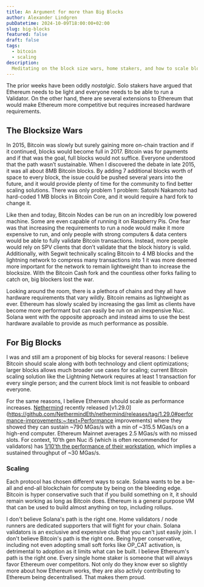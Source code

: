 ```yaml
---
title: An Argument for more than Big Blocks
author: Alexander Lindgren
pubDatetime: 2024-10-09T18:00:00+02:00
slug: big-blocks
featured: false
draft: false
tags:
  - bitcoin
  - scaling
description:
  Meditating on the block size wars, home stakers, and how to scale block chains. 
---
```


The prior weeks have been oddly *nostalgic*. Solo stakers have argued that Ethereum needs to be light and everyone needs to be able to run a Validator. On the other hand, there are several extensions to Ethereum that would make Ethereum more competitive but requires increased hardware requirements.

## The Blocksize Wars

In 2015, Bitcoin was slowly but surely gaining more on-chain traction and if it continued, blocks would become full in 2017. Bitcoin was for payments and if that was the goal, full blocks would not suffice. Everyone understood that the path wasn’t sustainable. When I discovered the debate in late 2015, it was all about 8MB Bitcoin blocks. By adding 7 additional blocks worth of space to every block, the issue could be pushed several years into the future, and it would provide plenty of time for the community to find better scaling solutions. There was only problem 1 problem: Satoshi Nakamoto had hard-coded 1 MB blocks in Bitcoin Core, and it would require a hard fork to change it.

Like then and today, Bitcoin Nodes can be run on an incredibly low powered machine. Some are even capable of running it on Raspberry Pis. One fear was that increasing the requirements to run a node would make it more expensive to run, and only people with strong computers & data centers would be able to fully validate Bitcoin transactions. Instead, more people would rely on SPV clients that don’t validate that the block history is valid. Additionally, with Segwit technically scaling Bitcoin to 4 MB blocks and the lightning network to compress many transactions into 1 it was more deemed more important for the network to remain lightweight than to increase the blocksize. With the Bitcoin Cash fork and the countless other forks failing to catch on, big blockers lost the war.

Looking around the room, there is a plethora of chains and they all have hardware requirements that vary wildly. Bitcoin remains as lightweight as ever. Ethereum has slowly scaled by increasing the gas limit as clients have become more performant but can easily be run on an inexpensive Nuc. Solana went with the opposite approach and instead aims to use the best hardware available to provide as much performance as possible.

## For Big Blocks

I was and still am a proponent of big blocks for several reasons: I believe Bitcoin should scale along with both technology and client optimizations; larger blocks allows much broader use cases for scaling; current Bitcoin scaling solution like the Lightning Network requires at least 1 transaction for every single person; and the current block limit is not feasible to onboard everyone.

For the same reasons, I believe Ethereum should scale as performance increases. [Nethermind](https://github.com/NethermindEth/nethermind) recently released [v1.29.0](https://github.com/NethermindEth/nethermind/releases/tag/1.29.0#performance-improvements:~:text=Performance improvements) where they showed they can sustain ~790 MGas/s with a min of ~315.5 MGas/s on a high-end computer. Ethereum Mainnet averages 2.5 MGas/s with no missed slots. For context, 10’th gen Nuc i5 (which is often recommended for validators) has [1/10’th the performance of their workstation](https://www.cpubenchmark.net/compare/5031vs4759vs3542/AMD-Ryzen-9-7950X-vs-Intel-i5-1240P-vs-Intel-i5-10210U), which implies a sustained throughput of ~30 MGas/s.

### Scaling

Each protocol has chosen different ways to scale. Solana wants to be a be-all and end-all blockchain for compute by being on the bleeding edge. Bitcoin is hyper conservative such that if you build something on it, it should remain working as long as Bitcoin does. Ethereum is a general purpose VM that can be used to build almost anything on top, including rollups.

I don't believe Solana's path is the right one. Home validators / node runners are dedicated supporters that will fight for your chain. Solana validators is an exclusive and expensive club that you can't just easily join.
I don't believe Bitcoin's path is the right one. Being hyper conservative, including not even adopting small soft forks like OP_CAT activation, is detrimental to adoption as it limits what can be built.
I believe Ethereum's path is the right one. Every single home staker is someone that will always favor Ethereum over competitors. Not only do they know ever so slightly more about how Ethereum works, they are also activly contributing to Ethereum being decentralised. That makes them proud.